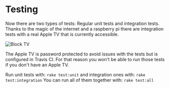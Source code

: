 # Testing

Now there are two types of tests: Regular unit tests and integration tests.
Thanks to the magic of the internet and a raspberry pi there are integration
tests with a real Apple TV that is currently accessible.

![Block TV](doc/img/block_tv.jpg)

The Apple TV is password protected to avoid issues with the tests but is
configured in Travis CI. For that reason you won't be able to run those tests if
you don't have an Apple TV.

Run unit tests with: `rake test:unit` and integration ones with: `rake test:integration`
You can run all of them together with: `rake test:all`
